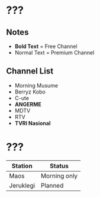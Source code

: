 # ???
## Notes
* **Bold Text** = Free Channel
* Normal Text = Premium Channel
## Channel List
* Morning Musume
* Berryz Kobo
* C-ute
* **ANGERME**
* MDTV
* RTV
* **TVRI Nasional**
# ???
Station|Status
--|--
Maos|Morning only
Jeruklegi|Planned
